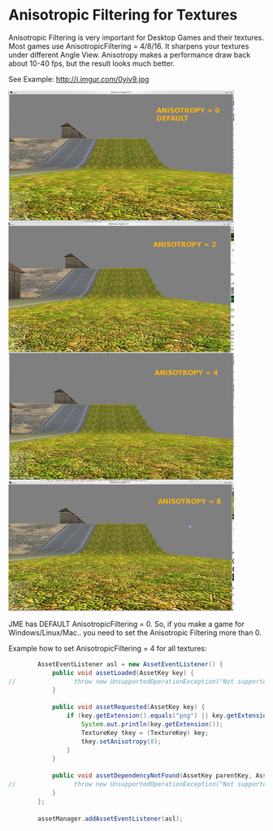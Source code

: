 Anisotropic Filtering for Textures
==================================

Anisotropic Filtering is very important for Desktop Games and their
textures. Most games use AnisotropicFiltering = 4/8/16. It sharpens your
textures under different Angle View. Anisotropy makes a performance draw
back about 10-40 fps, but the result looks much better.

See Example: <http://i.imgur.com/0yiv9.jpg>

![anisotropy\_example\_mifth\_01.jpg](/images/jme3/advanced/anisotropy_example_mifth_01.jpg)

JME has DEFAULT AnisotropicFiltering = 0. So, if you make a game for
Windows/Linux/Mac.. you need to set the Anisotropic Filtering more than
0.

Example how to set AnisotropicFiltering = 4 for all textures:

```java
        AssetEventListener asl = new AssetEventListener() {
            public void assetLoaded(AssetKey key) {
//                throw new UnsupportedOperationException("Not supported yet.");
            }

            public void assetRequested(AssetKey key) {
                if (key.getExtension().equals("png") || key.getExtension().equals("jpg") || key.getExtension().equals("dds")) {
                    System.out.println(key.getExtension());
                    TextureKey tkey = (TextureKey) key;
                    tkey.setAnisotropy(8);
                }
            }

            public void assetDependencyNotFound(AssetKey parentKey, AssetKey dependentAssetKey) {
//                throw new UnsupportedOperationException("Not supported yet.");
            }
        };

        assetManager.addAssetEventListener(asl);
```
